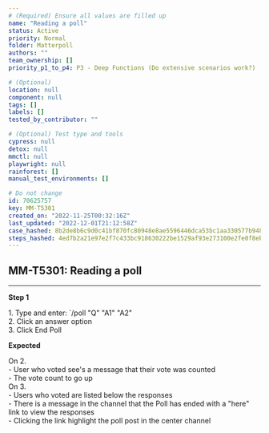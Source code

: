 ```yaml
---
# (Required) Ensure all values are filled up
name: "Reading a poll"
status: Active
priority: Normal
folder: Matterpoll
authors: ""
team_ownership: []
priority_p1_to_p4: P3 - Deep Functions (Do extensive scenarios work?)

# (Optional)
location: null
component: null
tags: []
labels: []
tested_by_contributor: ""

# (Optional) Test type and tools
cypress: null
detox: null
mmctl: null
playwright: null
rainforest: []
manual_test_environments: []

# Do not change
id: 70625757
key: MM-T5301
created_on: "2022-11-25T00:32:16Z"
last_updated: "2022-12-01T21:12:58Z"
case_hashed: 8b2de8b6c9d0c41bf870fc80948e8ae5596446dca53bc1aa330577b948a214cea26855e20f316cf1ac56e6a212f34c73
steps_hashed: 4ed7b2a21e97e2f7c433bc918630222be1529af93e273100e2fe0f8eb77f27894a9cf6ab4a5fce2cfdb584af89ed3858
---
```


<!-- (Auto-generated) Based on frontmatter's "key" and "name" -->

## MM-T5301: Reading a poll

---

**Step 1**

1\. Type and enter: \`/poll "Q" "A1" "A2"\
2\. Click an answer option\
3\. Click End Poll

**Expected**

On 2.\
\- User who voted see's a message that their vote was counted\
\- The vote count to go up\
On 3.\
\- Users who voted are listed below the responses\
\- There is a message in the channel that the Poll has ended with a "here" link to view the responses\
\- Clicking the link highlight the poll post in the center channel
